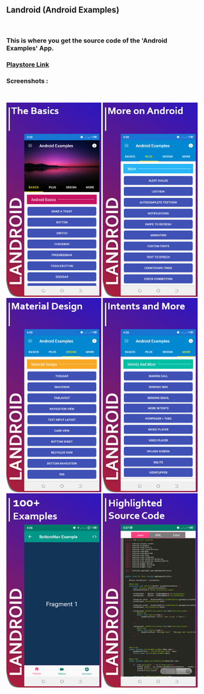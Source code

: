 

<h2>Landroid (Android Examples)</h2>
<br>
<h3> This is where you get the source code of the 'Android Examples' App. </h3>
<h3><a href="https://play.google.com/store/apps/details?id=com.orosoft.landroid">Playstore Link</a></h3>

<!-- 
![alt text](https://github.com/fuadfmb/landroid/blob/main/screen1.png?raw=true "Screenshot1")
![alt text](https://github.com/fuadfmb/landroid/blob/main/screen2.png?raw=true)
 -->
 <h3>Screenshots : </h3>
 <br>
<p align="center">
  <img src="https://github.com/fuadfmb/landroid/blob/main/assets/screenshots/screen1.png?raw=true" width="250" height="510" title="Screenshot">
  <img src="https://github.com/fuadfmb/landroid/blob/main/assets/screenshots/screen2.png?raw=true" width="250" height="510" title="Screenshot">
  <img src="https://github.com/fuadfmb/landroid/blob/main/assets/screenshots/screen3.png?raw=true" width="250" height="510" title="Screenshot">
  <img src="https://github.com/fuadfmb/landroid/blob/main/assets/screenshots/screen4.png?raw=true" width="250" height="510" title="Screenshot">
  <img src="https://github.com/fuadfmb/landroid/blob/main/assets/screenshots/screen5.png?raw=true" width="250" height="510" title="Screenshot">
  <img src="https://github.com/fuadfmb/landroid/blob/main/assets/screenshots/screen6.png?raw=true" width="250" height="510" title="Screenshot">
</p>


